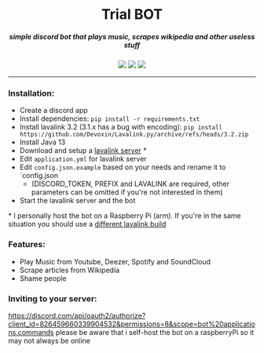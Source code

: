 <h1 align="center"> Trial BOT </h1>

<h5 align="center">simple discord bot that plays music, scrapes wikipedia and other useless stuff</h5>
<p align="center">
<a href="https://nextcord.readthedocs.io/en/latest/index.html"> 
  <img src="https://img.shields.io/badge/BUILT%20USING-Nextcord-blue?style=for-the-badge" /></a>
<img src="https://img.shields.io/github/license/ginop-1/trial_bot?style=for-the-badge" />
<img src="https://img.shields.io/github/languages/top/ginop-1/trial_bot?style=for-the-badge" />
</p>

---

### Installation:

- Create a discord app
- Install dependencies: `pip install -r requirements.txt`
- Install lavalink 3.2 (3.1.x has a bug with encoding): `pip install https://github.com/Devoxin/Lavalink.py/archive/refs/heads/3.2.zip`
- Install Java 13
- Download and setup a [lavalink server](https://github.com/freyacodes/Lavalink/releases) \*
- Edit `application.yml` for lavalink server
- Edit `config.json.example` based on your needs and rename it to `config.json
    - (DISCORD_TOKEN, PREFIX and LAVALINK are required, other parameters can be omitted if
      you're not interested in them)
- Start the lavalink server and the bot

\* I personally host the bot on a Raspberry Pi (arm). If you're in the same situation you should use a [different lavalink build](https://github.com/Cog-Creators/Lavalink-Jars/releases)

### Features:

- Play Music from Youtube, Deezer, Spotify and SoundCloud
- Scrape articles from Wikipedia
- Shame people

### Inviting to your server:

https://discord.com/api/oauth2/authorize?client_id=826459660339904532&permissions=8&scope=bot%20applications.commands
please be aware that i self-host the bot on a raspberryPi so it may not always be online
